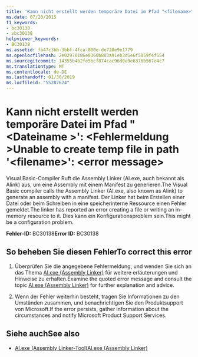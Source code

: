 ```yaml
---
title: 'Kann nicht erstellt werden temporäre Datei im Pfad "<filename>": <error message>'
ms.date: 07/20/2015
f1_keywords:
- bc30138
- vbc30138
helpviewer_keywords:
- BC30138
ms.assetid: fa47c3bb-3bbf-4fca-800e-de728e9e1779
ms.openlocfilehash: 2e02970186e8360b803a91eb3d5e6f5859f4f554
ms.sourcegitcommit: 14355b4b2fe5bcf874cac96d0a9e6376b567e4c7
ms.translationtype: MT
ms.contentlocale: de-DE
ms.lasthandoff: 01/30/2019
ms.locfileid: "55287624"
---
```

# <a name="unable-to-create-temp-file-in-path-filename-error-message"></a><span data-ttu-id="cc400-102">Kann nicht erstellt werden temporäre Datei im Pfad "\<Dateiname >': \<Fehlermeldung ></span><span class="sxs-lookup"><span data-stu-id="cc400-102">Unable to create temp file in path '\<filename>': \<error message></span></span>
<span data-ttu-id="cc400-103">Visual Basic-Compiler Ruft die Assembly Linker (Al.exe, auch bekannt als Alink) aus, um eine Assembly mit einem Manifest zu generieren.</span><span class="sxs-lookup"><span data-stu-id="cc400-103">The Visual Basic compiler calls the Assembly Linker (Al.exe, also known as Alink) to generate an assembly with a manifest.</span></span> <span data-ttu-id="cc400-104">Der Linker hat beim Erstellen einer Datei oder beim Schreiben in eine speicherinterne Ressource einen Fehler gemeldet.</span><span class="sxs-lookup"><span data-stu-id="cc400-104">The linker has reported an error creating a file or writing an in-memory resource to it.</span></span> <span data-ttu-id="cc400-105">Dies kann ein Konfigurationsproblem sein.</span><span class="sxs-lookup"><span data-stu-id="cc400-105">This might be a configuration problem.</span></span>  
  
 <span data-ttu-id="cc400-106">**Fehler-ID:** BC30138</span><span class="sxs-lookup"><span data-stu-id="cc400-106">**Error ID:** BC30138</span></span>  
  
## <a name="to-correct-this-error"></a><span data-ttu-id="cc400-107">So beheben Sie diesen Fehler</span><span class="sxs-lookup"><span data-stu-id="cc400-107">To correct this error</span></span>  
  
1.  <span data-ttu-id="cc400-108">Überprüfen Sie die angegebene Fehlermeldung, und wenden Sie sich an das Thema [Al.exe (Assembly Linker)](../../framework/tools/al-exe-assembly-linker.md) für weitere erläuterungen und Hinweise zu erhalten.</span><span class="sxs-lookup"><span data-stu-id="cc400-108">Examine the quoted error message and consult the topic  [Al.exe (Assembly Linker)](../../framework/tools/al-exe-assembly-linker.md) for further explanation and advice.</span></span>  
  
2.  <span data-ttu-id="cc400-109">Wenn der Fehler weiterhin besteht, tragen Sie Informationen zu den Umständen zusammen, und benachrichtigen Sie den Produktsupport von Microsoft.</span><span class="sxs-lookup"><span data-stu-id="cc400-109">If the error persists, gather information about the circumstances and notify Microsoft Product Support Services.</span></span>  
  
## <a name="see-also"></a><span data-ttu-id="cc400-110">Siehe auch</span><span class="sxs-lookup"><span data-stu-id="cc400-110">See also</span></span>
- [<span data-ttu-id="cc400-111">Al.exe (Assembly Linker-Tool)</span><span class="sxs-lookup"><span data-stu-id="cc400-111">Al.exe (Assembly Linker)</span></span>](../../framework/tools/al-exe-assembly-linker.md)



